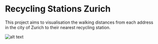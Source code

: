 # Recycling Stations Zurich

This project aims to visualisation the walking distances from each address in the city of Zurich to their nearest recycling station.

![alt text](https://github.com/nanokebab/visualizing_urban_data/blob/main/src/recycling_stations_zurich.png?raw=true)
